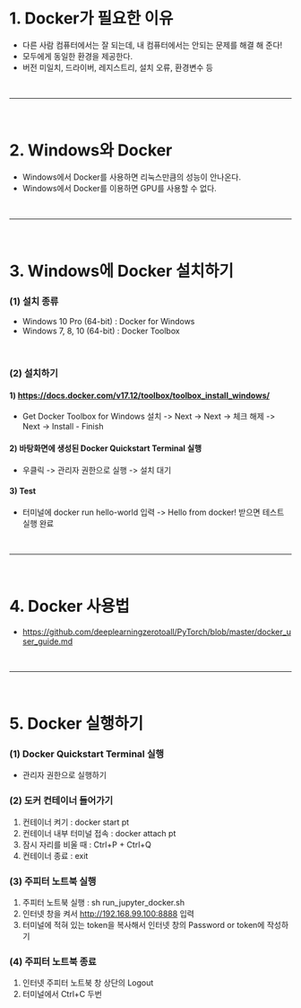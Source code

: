 # 1. Docker가 필요한 이유
 - 다른 사람 컴퓨터에서는 잘 되는데, 내 컴퓨터에서는 안되는 문제를 해결 해 준다!
 - 모두에게 동일한 환경을 제공한다.
 - 버전 미일치, 드라이버, 레지스트리, 설치 오류, 환경변수 등

<br>
<hr>
<br>


# 2. Windows와 Docker
 - Windows에서 Docker를 사용하면 리눅스만큼의 성능이 안나온다.
 - Windows에서 Docker를 이용하면 GPU를 사용할 수 없다.


<br>
<hr>
<br>


# 3. Windows에 Docker 설치하기
### (1) 설치 종류
  - Windows 10 Pro (64-bit) : Docker for Windows
  - Windows 7, 8, 10 (64-bit) : Docker Toolbox

<br>

### (2) 설치하기
####  1) https://docs.docker.com/v17.12/toolbox/toolbox_install_windows/
   - Get Docker Toolbox for Windows 설치 -> Next -> Next -> 체크 해제 -> Next -> Install - Finish

####  2) 바탕화면에 생성된 Docker Quickstart Terminal 실행
   - 우클릭 -> 관리자 권한으로 실행 -> 설치 대기
   
####  3) Test
   - 터미널에 docker run hello-world 입력 -> Hello from docker! 받으면 테스트 실행 완료


<br>
<hr>
<br>

# 4. Docker 사용법
 - https://github.com/deeplearningzerotoall/PyTorch/blob/master/docker_user_guide.md
 


<br>
<hr>
<br>

# 5. Docker 실행하기
### (1) Docker Quickstart Terminal 실행
  - 관리자 권한으로 실행하기
  
### (2) 도커 컨테이너 들어가기
  1) 컨테이너 켜기 : docker start pt
  2) 컨테이너 내부 터미널 접속 : docker attach pt
  3) 잠시 자리를 비울 때 : Ctrl+P + Ctrl+Q
  4) 컨테이너 종료 : exit

### (3) 주피터 노트북 실행
  1) 주피터 노트북 실행 : sh run_jupyter_docker.sh
  2) 인터넷 창을 켜서 http://192.168.99.100:8888 입력
  3) 터미널에 적혀 있는 token을 복사해서 인터넷 창의 Password or token에 작성하기

### (4) 주피터 노트북 종료
  1) 인터넷 주피터 노트북 창 상단의 Logout
  2) 터미널에서 Ctrl+C 두번
